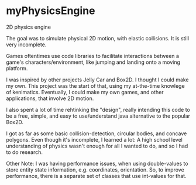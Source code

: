 # myPhysicsEngine
2D physics engine

The goal was to simulate physical 2D motion, with elastic collisions. It is still very incomplete. 

Games oftentimes use code libraries to facilitate interactions between a game's characters/environment, like jumping and landing 
onto a moving platform. 

I was inspired by other projects Jelly Car and Box2D. I thought I could make my own. This project was the start of that,
using my at-the-time knowlege of kenimatics. Eventually, I could make my own games, and other applications, that involve 2D motion.

I also spent a lot of time rehtinking the "design", really intending this code to be a free, simple, 
and easy to use/understand java alternative to the popular Box2D.

I got as far as some basic collision-detection, circular bodies, and concave polygons. Even though it's incomplete, I learned a lot:
A high school level understanding of physics wasn't enough for all I wanted to do, and so I had to do research. 

Other Note: I was having performance issues, when using double-values to store entity state information, e.g. coordinates, orientation.
So, to improve performance, there is a separate set of classes that use int-values for that.
